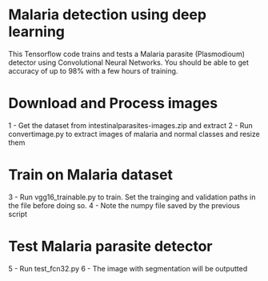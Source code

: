 # Malaria detection using deep learning

This Tensorflow code trains and tests a Malaria parasite (Plasmodioum) detector using Convolutional Neural Networks.
You should be able to get accuracy of up to 98% with a few hours of training.


# Download and Process images
1 - Get the dataset from intestinalparasites-images.zip and extract
2 - Run convertimage.py to extract images of malaria and normal classes and resize them

# Train on Malaria dataset
3 - Run vgg16_trainable.py to train. Set the trainging and validation paths in the file before doing so.
4 - Note the numpy file saved by the previous script

# Test Malaria parasite detector
5 - Run test_fcn32.py
6 - The image with segmentation will be outputted 
